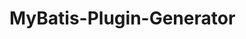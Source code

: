 # MyBatis-Plugin-Generator



[使用MyBatis插件自动生成代码]: https://aias00.github.io/2019/08/27/generate-code-by-using-the-mybatis-plugin/

